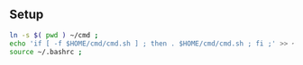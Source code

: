## Setup ##
```sh
ln -s $( pwd ) ~/cmd ;
echo 'if [ -f $HOME/cmd/cmd.sh ] ; then . $HOME/cmd/cmd.sh ; fi ;' >> ~/.bashrc ;
source ~/.bashrc ;
```
